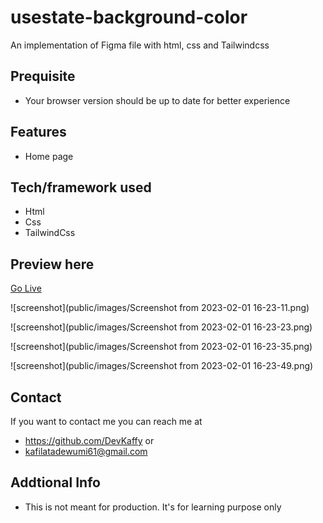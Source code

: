# usestate-background-color
An implementation of Figma file with html, css and Tailwindcss
## Prequisite
- Your browser version should be up to date for better experience

## Features
- Home page

## Tech/framework used
- Html
- Css
- TailwindCss

## Preview here
[Go Live](https://bgcolor-changing.netlify.app/)

![screenshot](public/images/Screenshot from 2023-02-01 16-23-11.png)

![screenshot](public/images/Screenshot from 2023-02-01 16-23-23.png)

![screenshot](public/images/Screenshot from 2023-02-01 16-23-35.png)

![screenshot](public/images/Screenshot from 2023-02-01 16-23-49.png)

## Contact
If you want to contact me you can reach me at
- https://github.com/DevKaffy or
- kafilatadewumi61@gmail.com

## Addtional Info
- This is not meant for production. It's for learning purpose only

